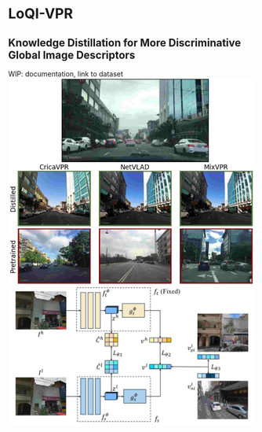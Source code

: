 # LoQI-VPR
## Knowledge Distillation for More Discriminative Global Image Descriptors
WIP: documentation, link to dataset
![Low Quality Retrieval](readme/figure1_retrieval.png)
![Distillation Methodology](readme/figure2_method.png)